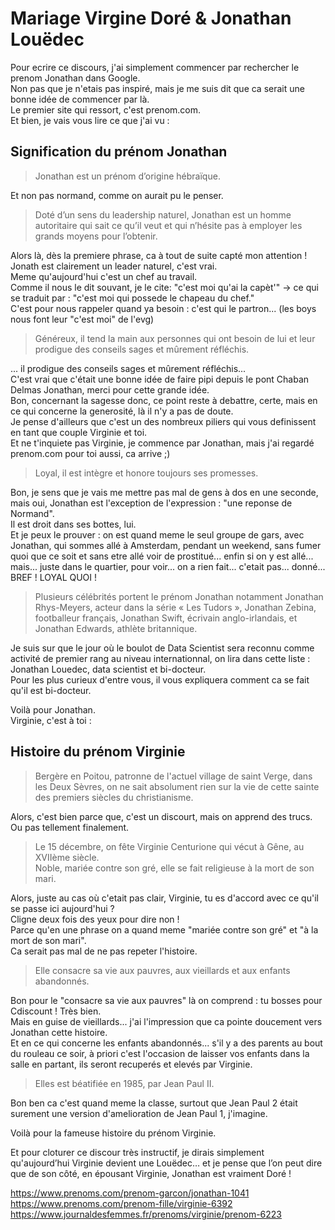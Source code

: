 # Mariage Virgine Doré & Jonathan Louëdec

Pour ecrire ce discours, j'ai simplement commencer par rechercher le prenom Jonathan dans Google.  
Non pas que je n'etais pas inspiré, mais je me suis dit que ca serait une bonne idée de commencer par là.  
Le premier site qui ressort, c'est prenom.com.  
Et bien, je vais vous lire ce que j'ai vu :

## Signification du prénom Jonathan

> Jonathan est un prénom d’origine hébraïque.

Et non pas normand, comme on aurait pu le penser.
 
> Doté d’un sens du leadership naturel, Jonathan est un homme autoritaire qui sait ce qu’il veut et qui n’hésite pas à employer les grands moyens pour l’obtenir. 

Alors là, dès la premiere phrase, ca à tout de suite capté mon attention !  
Jonath est clairement un leader naturel, c'est vrai.  
Meme qu'aujourd'hui c'est un chef au travail.  
Comme il nous le dit souvant, je le cite: "c'est moi qu'ai la capèt'"  -> ce qui se traduit par : "c'est moi qui possede le chapeau du chef."  
C'est pour nous rappeler quand ya besoin : c'est qui le partron... (les boys nous font leur "c'est moi" de l'evg)

> Généreux, il tend la main aux personnes qui ont besoin de lui et leur prodigue des conseils sages et mûrement réfléchis. 

... il prodigue des conseils sages et mûrement réfléchis...  
C'est vrai que c'était une bonne idée de faire pipi depuis le pont Chaban Delmas Jonathan, merci pour cette grande idée.  
Bon, concernant la sagesse donc, ce point reste à debattre, certe, mais en ce qui concerne la generosité, là il n'y a pas de doute.  
Je pense d'ailleurs que c'est un des nombreux piliers qui vous definissent en tant que couple Virginie et toi.  
Et ne t'inquiete pas Virginie, je commence par Jonathan, mais j'ai regardé prenom.com pour toi aussi, ca arrive ;)

> Loyal, il est intègre et honore toujours ses promesses.

Bon, je sens que je vais me mettre pas mal de gens à dos en une seconde, mais oui, Jonathan est l'exception de l'expression : "une reponse de Normand".  
Il est droit dans ses bottes, lui.  
Et je peux le prouver : on est quand meme le seul groupe de gars, avec Jonathan, qui sommes allé à Amsterdam, pendant un weekend, sans fumer quoi que ce soit et sans etre allé voir de prostitué... enfin si on y est allé... mais... juste dans le quartier, pour voir... on a rien fait... c'etait pas... donné... BREF ! LOYAL QUOI !

> Plusieurs célébrités portent le prénom Jonathan notamment Jonathan Rhys-Meyers, acteur dans la série « Les Tudors », Jonathan Zebina, footballeur français, Jonathan Swift, écrivain anglo-irlandais, et Jonathan Edwards, athlète britannique. 

Je suis sur que le jour où le boulot de Data Scientist sera reconnu comme activité de premier rang au niveau internationnal, on lira dans cette liste :  
Jonathan Louedec, data scientist et bi-docteur.  
Pour les plus curieux d'entre vous, il vous expliquera comment ca se fait qu'il est bi-docteur.

Voilà pour Jonathan.  
Virginie, c'est à toi :

## Histoire du prénom Virginie

> Bergère en Poitou, patronne de l'actuel village de saint Verge, dans les Deux Sèvres, on ne sait absolument rien sur la vie de cette sainte des premiers siècles du christianisme.

Alors, c'est bien parce que, c'est un discourt, mais on apprend des trucs. Ou pas tellement finalement.

> Le 15 décembre, on fête Virginie Centurione qui vécut à Gêne, au XVIIème siècle.  
> Noble, mariée contre son gré, elle se fait religieuse à la mort de son mari.  

Alors, juste au cas où c'etait pas clair, Virginie, tu es d'accord avec ce qu'il se passe ici aujourd'hui ?  
Cligne deux fois des yeux pour dire non !  
Parce qu'en une phrase on a quand meme "mariée contre son gré" et "à la mort de son mari".  
Ca serait pas mal de ne pas repeter l'histoire.

> Elle consacre sa vie aux pauvres, aux vieillards et aux enfants abandonnés.  

Bon pour le "consacre sa vie aux pauvres" là on comprend : tu bosses pour Cdiscount ! Très bien.  
Mais en guise de vieillards... j'ai l'impression que ca pointe doucement vers Jonathan cette histoire.  
Et en ce qui concerne les enfants abandonnés... s'il y a des parents au bout du rouleau ce soir, à priori c'est l'occasion de laisser vos enfants dans la salle en partant, ils seront recuperés et elevés par Virginie.

> Elles est béatifiée en 1985, par Jean Paul II.  

Bon ben ca c'est quand meme la classe, surtout que Jean Paul 2 était surement une version d'amelioration de Jean Paul 1, j'imagine.  

Voilà pour la fameuse histoire du prénom Virginie.  

Et pour cloturer ce discour très instructif, je dirais simplement qu'aujourd’hui Virginie devient une Louëdec… et je pense que l’on peut dire que de son côté, en épousant Virginie, Jonathan est vraiment Doré !  

https://www.prenoms.com/prenom-garcon/jonathan-1041  
https://www.prenoms.com/prenom-fille/virginie-6392  
https://www.journaldesfemmes.fr/prenoms/virginie/prenom-6223  
